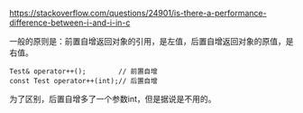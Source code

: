 https://stackoverflow.com/questions/24901/is-there-a-performance-difference-between-i-and-i-in-c

一般的原则是：前置自增返回对象的引用，是左值，后置自增返回对象的原值，是右值。
```
Test& operator++();        // 前置自增 
const Test operator++(int);// 后置自增 
```
为了区别，后置自增多了一个参数int，但是据说是不用的。
